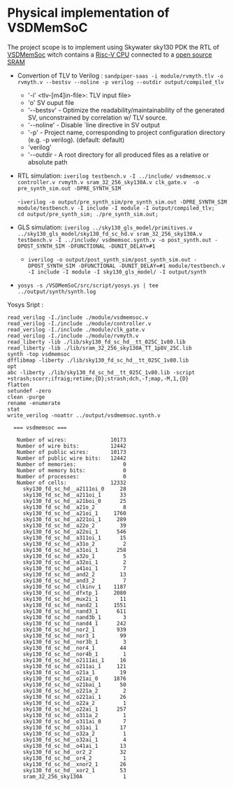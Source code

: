 # Physical implementation of VSDMemSoC

The project scope is to implement using Skywater sky130 PDK the RTL of [VSDMemSoc](https://github.com/vsdip/VSDMemSoC) witch contains a [Risc-V CPU](https://github.com/RISCV-MYTH-WORKSHOP/riscv_myth_workshop_nov22-MihaiHMO/settings) connected to a [open source SRAM](https://github.com/vsdip/vsdsram_sky130)

- Convertion of TLV to Verilog : `sandpiper-saas -i module/rvmyth.tlv -o rvmyth.v --bestsv --noline -p verilog --outdir output/compiled_tlv`
    - '-i' <tlv-[m4]in-file>: TLV input file>
    - 'o' <tlv-out-file> SV ouput file
    - '--bestsv' - Optimize the readability/maintainability of the generated SV, unconstrained by correlation w/ TLV source.
    - '--noline' - Disable `line directive in SV output
    - '-p' - Project name, corresponding to project configuration directory (e.g. -p verilog). (default: default)   
    - 'verilog' 
    - '--outdir   - A root directory for all produced files as a relative or absolute path
  
  
- RTL simulation: `iverilog testbench.v -I ../include/ vsdmemsoc.v controller.v rvmyth.v sram_32_256_sky130A.v clk_gate.v  -o pre_synth_sim.out -DPRE_SYNTH_SIM`
  
    -`iverilog -o output/pre_synth_sim/pre_synth_sim.out -DPRE_SYNTH_SIM  module/testbench.v -I include -I module -I output/compiled_tlv;`    
  `cd output/pre_synth_sim; ./pre_synth_sim.out;`

- GLS simulation: `iverilog ../sky130_gls_model/primitives.v ../sky130_gls_model/sky130_fd_sc_hd.v sram_32_256_sky130A.v testbench.v -I ../include/ vsdmemsoc.synth.v -o post_synth.out -DPOST_SYNTH_SIM -DFUNCTIONAL -DUNIT_DELAY=#1`
  
    - `iverilog -o output/post_synth_sim/post_synth_sim.out -DPOST_SYNTH_SIM -DFUNCTIONAL -DUNIT_DELAY=#1 module/testbench.v -I include -I module -I sky130_gls_model/ -I output/synth`
- `yosys -s /VSDMemSoC/src/script/yosys.ys | tee ../output/synth/synth.log`

Yosys Sript :
```
read_verilog -I./include ./module/vsdmemsoc.v
read_verilog -I./include ./module/controller.v
read_verilog -I./include ./module/clk_gate.v
read_verilog -I./include ./module/rvmyth.v
read_liberty -lib ./lib/sky130_fd_sc_hd__tt_025C_1v80.lib
read_liberty -lib ./lib/sram_32_256_sky130A_TT_1p8V_25C.lib
synth -top vsdmemsoc
dfflibmap -liberty ./lib/sky130_fd_sc_hd__tt_025C_1v80.lib
opt
abc -liberty ./lib/sky130_fd_sc_hd__tt_025C_1v80.lib -script +strash;scorr;ifraig;retime;{D};strash;dch,-f;map,-M,1,{D}
flatten
setundef -zero
clean -purge
rename -enumerate
stat
write_verilog -noattr ../output/vsdmemsoc.synth.v
```
```  
  === vsdmemsoc ===

   Number of wires:              10173
   Number of wire bits:          12442
   Number of public wires:       10173
   Number of public wire bits:   12442
   Number of memories:               0
   Number of memory bits:            0
   Number of processes:              0
   Number of cells:              12332
     sky130_fd_sc_hd__a2111oi_0     28
     sky130_fd_sc_hd__a211oi_1      33
     sky130_fd_sc_hd__a21boi_0      25
     sky130_fd_sc_hd__a21o_2         8
     sky130_fd_sc_hd__a21oi_1     1760
     sky130_fd_sc_hd__a221oi_1     289
     sky130_fd_sc_hd__a22o_2        39
     sky130_fd_sc_hd__a22oi_1      546
     sky130_fd_sc_hd__a311oi_1      15
     sky130_fd_sc_hd__a31o_2         2
     sky130_fd_sc_hd__a31oi_1      258
     sky130_fd_sc_hd__a32o_1         5
     sky130_fd_sc_hd__a32oi_1        2
     sky130_fd_sc_hd__a41oi_1        7
     sky130_fd_sc_hd__and2_2        13
     sky130_fd_sc_hd__and3_2         7
     sky130_fd_sc_hd__clkinv_1    1187
     sky130_fd_sc_hd__dfxtp_1     2080
     sky130_fd_sc_hd__mux2i_1       11
     sky130_fd_sc_hd__nand2_1     1551
     sky130_fd_sc_hd__nand3_1      611
     sky130_fd_sc_hd__nand3b_1       3
     sky130_fd_sc_hd__nand4_1      242
     sky130_fd_sc_hd__nor2_1       939
     sky130_fd_sc_hd__nor3_1        99
     sky130_fd_sc_hd__nor3b_1        3
     sky130_fd_sc_hd__nor4_1        44
     sky130_fd_sc_hd__nor4b_1        1
     sky130_fd_sc_hd__o2111ai_1     16
     sky130_fd_sc_hd__o211ai_1     121
     sky130_fd_sc_hd__o21a_1        19
     sky130_fd_sc_hd__o21ai_0     1876
     sky130_fd_sc_hd__o21bai_1      50
     sky130_fd_sc_hd__o221a_2        2
     sky130_fd_sc_hd__o221ai_1      26
     sky130_fd_sc_hd__o22a_2         1
     sky130_fd_sc_hd__o22ai_1      257
     sky130_fd_sc_hd__o311a_2        1
     sky130_fd_sc_hd__o311ai_0       7
     sky130_fd_sc_hd__o31ai_1       17
     sky130_fd_sc_hd__o32a_2         1
     sky130_fd_sc_hd__o32ai_1        4
     sky130_fd_sc_hd__o41ai_1       13
     sky130_fd_sc_hd__or2_2         32
     sky130_fd_sc_hd__or4_2          1
     sky130_fd_sc_hd__xnor2_1       26
     sky130_fd_sc_hd__xor2_1        53
     sram_32_256_sky130A             1
```
